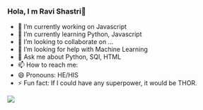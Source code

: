 ### Hola, I m Ravi Shastri👋

 
- 🔭 I’m currently working on Javascript
- 🌱 I’m currently learning Python, Javascript
- 👯 I’m looking to collaborate on ...
- 🤔 I’m looking for help with Machine Learning
- 💬 Ask me about Python, SQl, HTML
- 📫 How to reach me: 
- 😄 Pronouns: HE/HIS
- ⚡ Fun fact: If I could have any superpower, it would be THOR.

<img src ="https://github-readme-stats.vercel.app/api?username=ravishastri9&&show_icons=true&title_color=ffffff&icon_color=bb2acf&text_color=FFFFFF&bg_color=000000">
 
